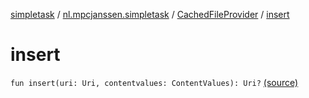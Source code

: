 [simpletask](../../index.md) / [nl.mpcjanssen.simpletask](../index.md) / [CachedFileProvider](index.md) / [insert](.)

# insert

`fun insert(uri: Uri, contentvalues: ContentValues): Uri?` [(source)](https://github.com/mpcjanssen/simpletask-android/blob/master/src/main/java/nl/mpcjanssen/simpletask/CachedFileProvider.kt#L77)